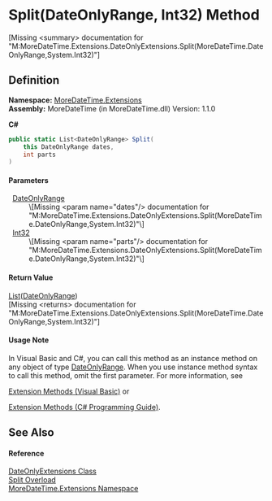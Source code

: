 # Split(DateOnlyRange, Int32) Method


\[Missing &lt;summary&gt; documentation for "M:MoreDateTime.Extensions.DateOnlyExtensions.Split(MoreDateTime.DateOnlyRange,System.Int32)"\]



## Definition
**Namespace:** <a href="3139ad8c-443b-c9bf-71c7-2dc294c1d234">MoreDateTime.Extensions</a>  
**Assembly:** MoreDateTime (in MoreDateTime.dll) Version: 1.1.0

**C#**
``` C#
public static List<DateOnlyRange> Split(
	this DateOnlyRange dates,
	int parts
)
```



#### Parameters
<dl><dt>  <a href="7a1da6ff-2542-d2ef-979a-69357b58347b">DateOnlyRange</a></dt><dd>\[Missing &lt;param name="dates"/&gt; documentation for "M:MoreDateTime.Extensions.DateOnlyExtensions.Split(MoreDateTime.DateOnlyRange,System.Int32)"\]</dd><dt>  <a href="https://learn.microsoft.com/dotnet/api/system.int32" target="_blank" rel="noopener noreferrer">Int32</a></dt><dd>\[Missing &lt;param name="parts"/&gt; documentation for "M:MoreDateTime.Extensions.DateOnlyExtensions.Split(MoreDateTime.DateOnlyRange,System.Int32)"\]</dd></dl>

#### Return Value
<a href="https://learn.microsoft.com/dotnet/api/system.collections.generic.list-1" target="_blank" rel="noopener noreferrer">List</a>(<a href="7a1da6ff-2542-d2ef-979a-69357b58347b">DateOnlyRange</a>)  
\[Missing &lt;returns&gt; documentation for "M:MoreDateTime.Extensions.DateOnlyExtensions.Split(MoreDateTime.DateOnlyRange,System.Int32)"\]

#### Usage Note
In Visual Basic and C#, you can call this method as an instance method on any object of type <a href="7a1da6ff-2542-d2ef-979a-69357b58347b">DateOnlyRange</a>. When you use instance method syntax to call this method, omit the first parameter. For more information, see <a href="https://docs.microsoft.com/dotnet/visual-basic/programming-guide/language-features/procedures/extension-methods" target="_blank" rel="noopener noreferrer">

Extension Methods (Visual Basic)</a> or <a href="https://docs.microsoft.com/dotnet/csharp/programming-guide/classes-and-structs/extension-methods" target="_blank" rel="noopener noreferrer">

Extension Methods (C# Programming Guide)</a>.

## See Also


#### Reference
<a href="e6a725f0-b940-6a2e-d587-b2ba979ba75d">DateOnlyExtensions Class</a>  
<a href="7cdf8d44-1267-3928-2283-5b62c8105996">Split Overload</a>  
<a href="3139ad8c-443b-c9bf-71c7-2dc294c1d234">MoreDateTime.Extensions Namespace</a>  
